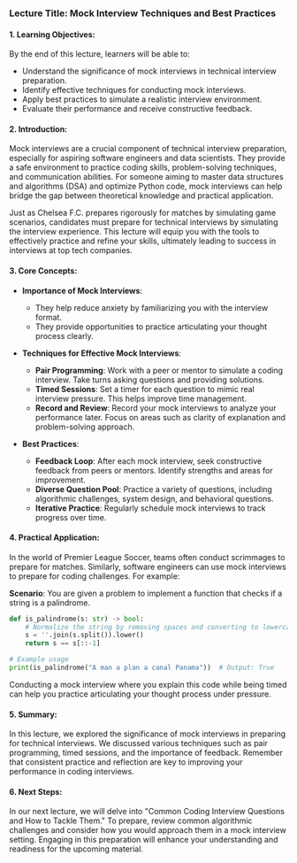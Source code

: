 ### Lecture Title: Mock Interview Techniques and Best Practices

#### 1. Learning Objectives:
By the end of this lecture, learners will be able to:
- Understand the significance of mock interviews in technical interview preparation.
- Identify effective techniques for conducting mock interviews.
- Apply best practices to simulate a realistic interview environment.
- Evaluate their performance and receive constructive feedback.

#### 2. Introduction:
Mock interviews are a crucial component of technical interview preparation, especially for aspiring software engineers and data scientists. They provide a safe environment to practice coding skills, problem-solving techniques, and communication abilities. For someone aiming to master data structures and algorithms (DSA) and optimize Python code, mock interviews can help bridge the gap between theoretical knowledge and practical application. 

Just as Chelsea F.C. prepares rigorously for matches by simulating game scenarios, candidates must prepare for technical interviews by simulating the interview experience. This lecture will equip you with the tools to effectively practice and refine your skills, ultimately leading to success in interviews at top tech companies.

#### 3. Core Concepts:
- **Importance of Mock Interviews**: 
  - They help reduce anxiety by familiarizing you with the interview format.
  - They provide opportunities to practice articulating your thought process clearly.

- **Techniques for Effective Mock Interviews**:
  - **Pair Programming**: Work with a peer or mentor to simulate a coding interview. Take turns asking questions and providing solutions.
  - **Timed Sessions**: Set a timer for each question to mimic real interview pressure. This helps improve time management.
  - **Record and Review**: Record your mock interviews to analyze your performance later. Focus on areas such as clarity of explanation and problem-solving approach.

- **Best Practices**:
  - **Feedback Loop**: After each mock interview, seek constructive feedback from peers or mentors. Identify strengths and areas for improvement.
  - **Diverse Question Pool**: Practice a variety of questions, including algorithmic challenges, system design, and behavioral questions.
  - **Iterative Practice**: Regularly schedule mock interviews to track progress over time.

#### 4. Practical Application:
In the world of Premier League Soccer, teams often conduct scrimmages to prepare for matches. Similarly, software engineers can use mock interviews to prepare for coding challenges. For example:

**Scenario**: You are given a problem to implement a function that checks if a string is a palindrome.

```python
def is_palindrome(s: str) -> bool:
    # Normalize the string by removing spaces and converting to lowercase
    s = ''.join(s.split()).lower()
    return s == s[::-1]

# Example usage
print(is_palindrome("A man a plan a canal Panama"))  # Output: True
```

Conducting a mock interview where you explain this code while being timed can help you practice articulating your thought process under pressure.

#### 5. Summary:
In this lecture, we explored the significance of mock interviews in preparing for technical interviews. We discussed various techniques such as pair programming, timed sessions, and the importance of feedback. Remember that consistent practice and reflection are key to improving your performance in coding interviews.

#### 6. Next Steps:
In our next lecture, we will delve into "Common Coding Interview Questions and How to Tackle Them." To prepare, review common algorithmic challenges and consider how you would approach them in a mock interview setting. Engaging in this preparation will enhance your understanding and readiness for the upcoming material.